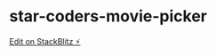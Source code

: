 # star-coders-movie-picker

[Edit on StackBlitz ⚡️](https://stackblitz.com/edit/star-coders-movie-picker)